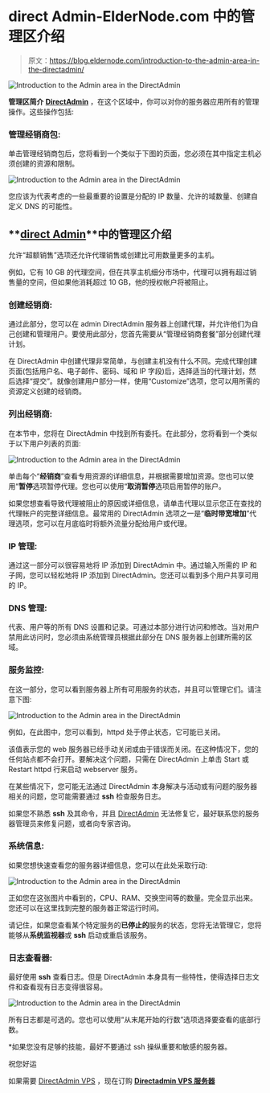 # direct Admin-ElderNode.com 中的管理区介绍

> 原文：<https://blog.eldernode.com/introduction-to-the-admin-area-in-the-directadmin/>

![Introduction to the Admin area in the DirectAdmin](img/f9c8db7e44633b054154a71752a5cdce.png)

**管理区简介** [**DirectAdmin**](https://blog.eldernode.com/tag/direct-admin/) ，在这个区域中，你可以对你的服务器应用所有的管理操作。这些操作包括:

### 管理经销商包:

单击管理经销商包后，您将看到一个类似于下图的页面，您必须在其中指定主机必须创建的资源和限制。

![Introduction to the Admin area in the DirectAdmin](img/3ad4a1f49cecba4eb7418c21624bf1e7.png)

您应该为代表考虑的一些最重要的设置是分配的 IP 数量、允许的域数量、创建自定义 DNS 的可能性。

## **[direct Admin](http://eldernode.com/tag/directadmin/)**中的管理区介绍

允许“超额销售”选项还允许代理销售或创建比可用数量更多的主机。

例如，它有 10 GB 的代理空间，但在共享主机细分市场中，代理可以拥有超过销售量的空间，但如果他消耗超过 10 GB，他的授权帐户将被阻止。

### 创建经销商:

通过此部分，您可以在 admin DirectAdmin 服务器上创建代理，并允许他们为自己创建和管理用户。要使用此部分，您首先需要从“管理经销商套餐”部分创建代理计划。

在 DirectAdmin 中创建代理非常简单，与创建主机没有什么不同。完成代理创建页面(包括用户名、电子邮件、密码、域和 IP 字段)后，选择适当的代理计划，然后选择“提交”。就像创建用户部分一样，使用“Customize”选项，您可以用所需的资源定义创建的经销商。

### 列出经销商:

在本节中，您将在 DirectAdmin 中找到所有委托。在此部分，您将看到一个类似于以下用户列表的页面:

![Introduction to the Admin area in the DirectAdmin](img/07858e262f07f97e8d0ddfe4259fe85f.png)

单击每个“**经销商**”查看专用资源的详细信息，并根据需要增加资源。您也可以使用“**暂停**选项暂停代理。您也可以使用“**取消暂停**选项启用暂停的账户。

如果您想查看导致代理被阻止的原因或详细信息，请单击代理以显示您正在查找的代理帐户的完整详细信息。最常用的 DirectAdmin 选项之一是“**临时带宽增加**”代理选项，您可以在月底临时将额外流量分配给用户或代理。

### IP 管理:

通过这一部分可以很容易地将 IP 添加到 DirectAdmin 中。通过输入所需的 IP 和子网，您可以轻松地将 IP 添加到 DirectAdmin。您还可以看到多个用户共享可用的 IP。

### DNS 管理:

代表、用户等的所有 DNS 设置和记录。可通过本部分进行访问和修改。当对用户禁用此访问时，您必须由系统管理员根据此部分在 DNS 服务器上创建所需的区域。

### 服务监控:

在这一部分，您可以看到服务器上所有可用服务的状态，并且可以管理它们。请注意下图:

![Introduction to the Admin area in the DirectAdmin](img/d389a8cff0012331fcdd17e59c4cfc9f.png)

例如，在此图中，您可以看到，httpd 处于停止状态，它可能已关闭。

该值表示您的 web 服务器已经手动关闭或由于错误而关闭。在这种情况下，您的任何站点都不会打开。要解决这个问题，只需在 DirectAdmin 上单击 Start 或 Restart httpd 行来启动 webserver 服务。

在某些情况下，您可能无法通过 DirectAdmin 本身解决与活动或有问题的服务器相关的问题，您可能需要通过 **ssh** 检查服务日志。

如果您不熟悉 **ssh** 及其命令，并且 [DirectAdmin](https://www.directadmin.com/) 无法修复它，最好联系您的服务器管理员来修复问题，或者向专家咨询。

### 系统信息:

如果您想快速查看您的服务器详细信息，您可以在此处采取行动:

![Introduction to the Admin area in the DirectAdmin](img/90ef36976bd44aadb39c87494740430f.png)

正如您在这张图片中看到的，CPU、RAM、交换空间等的数量。完全显示出来。您还可以在这里找到完整的服务器正常运行时间。

请记住，如果您查看某个特定服务的**已停止的**服务的状态，您将无法管理它，您将能够从**系统监视器**或 **ssh** 启动或重启该服务。

### 日志查看器:

最好使用 **ssh** 查看日志。但是 DirectAdmin 本身具有一些特性，使得选择日志文件和查看现有日志变得很容易。

![Introduction to the Admin area in the DirectAdmin](img/aa17572a0b1c7f040f3dec8a6cfab278.png)

所有日志都是可选的。您也可以使用“从末尾开始的行数”选项选择要查看的底部行数。

*如果您没有足够的技能，最好不要通过 ssh 操纵重要和敏感的服务器。

祝您好运

如果需要 [DirectAdmin VPS](https://eldernode.com/) ，现在订购 **[Directadmin VPS 服务器](https://eldernode.com/directadmin-vps-server/)**